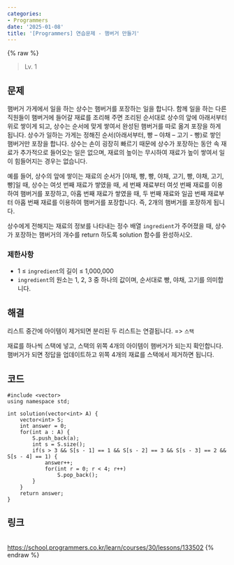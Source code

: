 ```yaml
---
categories:
- Programmers
date: '2025-01-08'
title: '[Programmers] 연습문제 - 햄버거 만들기'
---
```


{% raw %}
> Lv. 1<br>

## 문제
햄버거 가게에서 일을 하는 상수는 햄버거를 포장하는 일을 합니다. 함께 일을 하는 다른 직원들이 햄버거에 들어갈 재료를 조리해 주면 조리된 순서대로 상수의 앞에 아래서부터 위로 쌓이게 되고, 상수는 순서에 맞게 쌓여서 완성된 햄버거를 따로 옮겨 포장을 하게 됩니다. 상수가 일하는 가게는 정해진 순서(아래서부터, 빵 – 야채 – 고기 - 빵)로 쌓인 햄버거만 포장을 합니다. 상수는 손이 굉장히 빠르기 때문에 상수가 포장하는 동안 속 재료가 추가적으로 들어오는 일은 없으며, 재료의 높이는 무시하여 재료가 높이 쌓여서 일이 힘들어지는 경우는 없습니다.

예를 들어, 상수의 앞에 쌓이는 재료의 순서가 [야채, 빵, 빵, 야채, 고기, 빵, 야채, 고기, 빵]일 때, 상수는 여섯 번째 재료가 쌓였을 때, 세 번째 재료부터 여섯 번째 재료를 이용하여 햄버거를 포장하고, 아홉 번째 재료가 쌓였을 때, 두 번째 재료와 일곱 번째 재료부터 아홉 번째 재료를 이용하여 햄버거를 포장합니다. 즉, 2개의 햄버거를 포장하게 됩니다.

상수에게 전해지는 재료의 정보를 나타내는 정수 배열  `ingredient`가 주어졌을 때, 상수가 포장하는 햄버거의 개수를 return 하도록 solution 함수를 완성하시오.

### 제한사항
-   1 ≤  `ingredient`의 길이 ≤ 1,000,000
-   `ingredient`의 원소는 1, 2, 3 중 하나의 값이며, 순서대로 빵, 야채, 고기를 의미합니다.

## 해결
리스트 중간에 아이템이 제거되면 분리된 두 리스트는 연결됩니다. => `스택`

재료를 하나씩 스택에 넣고, 스택의 위쪽 4개의 아이템이 햄버거가 되는지 확인합니다. 햄버거가 되면 정답을 업데이트하고 위쪽 4개의 재료를 스택에서 제거하면 됩니다.

## 코드
```
#include <vector>
using namespace std;

int solution(vector<int> A) {
    vector<int> S;
    int answer = 0;
    for(int a : A) {
        S.push_back(a);
        int s = S.size();
        if(s > 3 && S[s - 1] == 1 && S[s - 2] == 3 && S[s - 3] == 2 && S[s - 4] == 1) {
            answer++;
            for(int r = 0; r < 4; r++)
                S.pop_back();
        }
    }
    return answer;
}
```

## 링크
<br>https://school.programmers.co.kr/learn/courses/30/lessons/133502
{% endraw %}